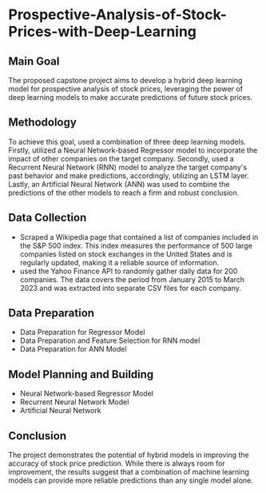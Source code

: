 # Prospective-Analysis-of-Stock-Prices-with-Deep-Learning
## Main Goal
The proposed capstone project aims to develop a hybrid deep learning model for prospective analysis of stock prices, leveraging the power of deep learning models to make accurate predictions of future stock prices.
## Methodology
To achieve this goal, used a combination of three deep learning models. Firstly, utilized a Neural Network-based Regressor model to incorporate the impact of other companies on the target company. Secondly, used a Recurrent Neural Network (RNN) model to analyze the target company's past behavior and make predictions, accordingly, utilizing an LSTM layer. Lastly, an Artificial Neural Network (ANN) was used to combine the predictions of the other models to reach a firm and robust conclusion.
## Data Collection
- Scraped a Wikipedia page that contained a list of companies included in the S&P 500 index. This index measures the performance of 500 large companies listed on stock exchanges in the United States and is regularly updated, making it a reliable source of information.
- used the Yahoo Finance API to randomly gather daily data for 200 companies. The data covers the period from January 2015 to March 2023 and was extracted into separate CSV files for each company. 
## Data Preparation
- Data Preparation for Regressor Model
- Data Preparation and Feature Selection for RNN model
- Data Preparation for ANN Model
## Model Planning and Building
- Neural Network-based Regressor Model
- Recurrent Neural Network Model
- Artificial Neural Network
## Conclusion
The project demonstrates the potential of hybrid models in improving the accuracy of stock price prediction. While there is always room for improvement, the results suggest that a combination of machine learning models can provide more reliable predictions than any single model alone.
